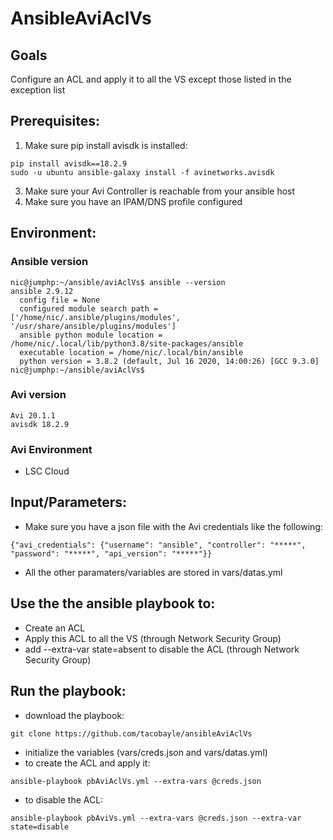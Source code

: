 # AnsibleAviAclVs

## Goals
Configure an ACL and apply it to all the VS except those listed in the exception list

## Prerequisites:
1. Make sure pip install avisdk is installed:
```
pip install avisdk==18.2.9
sudo -u ubuntu ansible-galaxy install -f avinetworks.avisdk
```
3. Make sure your Avi Controller is reachable from your ansible host
4. Make sure you have an IPAM/DNS profile configured

## Environment:

### Ansible version

```
nic@jumphp:~/ansible/aviAclVs$ ansible --version
ansible 2.9.12
  config file = None
  configured module search path = ['/home/nic/.ansible/plugins/modules', '/usr/share/ansible/plugins/modules']
  ansible python module location = /home/nic/.local/lib/python3.8/site-packages/ansible
  executable location = /home/nic/.local/bin/ansible
  python version = 3.8.2 (default, Jul 16 2020, 14:00:26) [GCC 9.3.0]
nic@jumphp:~/ansible/aviAclVs$
```

### Avi version

```
Avi 20.1.1
avisdk 18.2.9
```

### Avi Environment
- LSC Cloud

## Input/Parameters:

- Make sure you have a json file with the Avi credentials like the following:
```
{"avi_credentials": {"username": "ansible", "controller": "*****", "password": "*****", "api_version": "*****"}}
```

- All the other paramaters/variables are stored in vars/datas.yml



## Use the the ansible playbook to:
- Create an ACL
- Apply this ACL to all the VS (through Network Security Group)
- add --extra-var state=absent to disable the ACL (through Network Security Group)

## Run the playbook:
- download the playbook:
```
git clone https://github.com/tacobayle/ansibleAviAclVs
```
- initialize the variables (vars/creds.json and vars/datas.yml)
- to create the ACL and apply it:
```
ansible-playbook pbAviAclVs.yml --extra-vars @creds.json
```
- to disable the ACL:
```
ansible-playbook pbAviVs.yml --extra-vars @creds.json --extra-var state=disable
```
